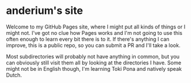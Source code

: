 # anderium's site

Welcome to my GitHub Pages site, where I might put all kinds of things or I might not.
I've got no clue how Pages works and I'm not going to use this often enough to learn every bit there is to it.
If there's anything I can improve, this is a public repo, so you can submit a PR and I'll take a look.

Most subdirectories will probably not have anything in common, but you can obviously still visit them all by looking at the directories I have.
Some might not be in English though, I'm learning Toki Pona and natively speak Dutch.
